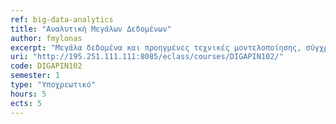 ```yaml
---
ref: big-data-analytics
title: "Αναλυτική Μεγάλων Δεδομένων"
author: fmylonas
excerpt: "Μεγάλα δεδομένα και προηγμένες τεχνικές μοντελοποίησης, σύγχρονες τεχνικές διαχείρισης μεγάλων δεδομένων, ολοκλήρωση και μελέτη δομής δεδομένων, εφαρμογές άντλησης και διαμόρφωσης δεδομένων από διάφορες πηγές, μη-σχεσιακές βάσεις δεδομένων, ανοικτά δεδομένα και συνδεδεμένα ανοικτά δεδομένα, βέλτιστες πρακτικές ανάλυσης μεγάλων δεδομένων, επιχειρηματική ευφυΐα και μεγάλα δεδομένα, εργαλεία αναλυτικής των μεγάλων δεδομένων, ο ρόλος του «πλήθους» στον σχεδιασμό και ανάπτυξη νέων σχετικών εφαρμογών, προβλεπτική αναλυτική."
uri: "http://195.251.111.111:8085/eclass/courses/DIGAPIN102/"
code: DIGAPIN102
semester: 1
type: "Υποχρεωτικό"
hours: 5
ects: 5
---
```

